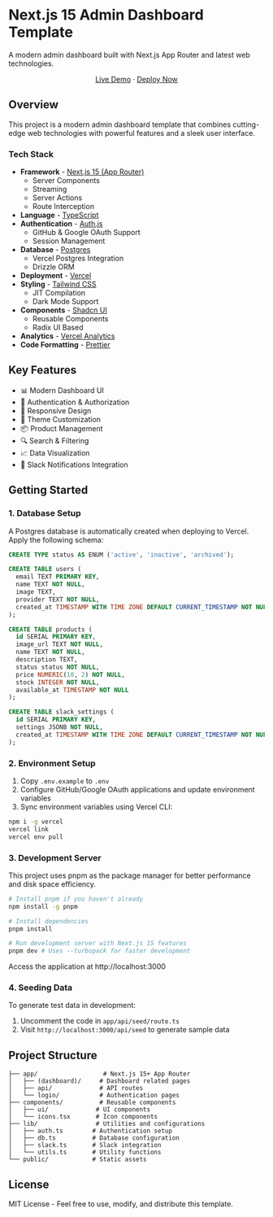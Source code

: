 # Next.js 15 Admin Dashboard Template

A modern admin dashboard built with Next.js App Router and latest web technologies.

<div align="center">
<a href="https://next-admin-dash.vercel.app/">Live Demo</a>
<span> · </span>
<a href="https://vercel.com/templates/next.js/admin-dashboard-tailwind-postgres-react-nextjs">Deploy Now</a>
</div>

## Overview

This project is a modern admin dashboard template that combines cutting-edge web technologies with powerful features and a sleek user interface.

### Tech Stack

- **Framework** - [Next.js 15 (App Router)](https://nextjs.org)
  - Server Components
  - Streaming
  - Server Actions
  - Route Interception
- **Language** - [TypeScript](https://www.typescriptlang.org)
- **Authentication** - [Auth.js](https://authjs.dev)
  - GitHub & Google OAuth Support
  - Session Management
- **Database** - [Postgres](https://vercel.com/postgres)
  - Vercel Postgres Integration
  - Drizzle ORM
- **Deployment** - [Vercel](https://vercel.com/docs/concepts/next.js/overview)
- **Styling** - [Tailwind CSS](https://tailwindcss.com)
  - JIT Compilation
  - Dark Mode Support
- **Components** - [Shadcn UI](https://ui.shadcn.com/)
  - Reusable Components
  - Radix UI Based
- **Analytics** - [Vercel Analytics](https://vercel.com/analytics)
- **Code Formatting** - [Prettier](https://prettier.io)

## Key Features

- 📊 Modern Dashboard UI
- 🔐 Authentication & Authorization
- 📱 Responsive Design
- 🎨 Theme Customization
- 📦 Product Management
- 🔍 Search & Filtering
- 📈 Data Visualization
- 🔔 Slack Notifications Integration

## Getting Started

### 1. Database Setup

A Postgres database is automatically created when deploying to Vercel. Apply the following schema:

```sql
CREATE TYPE status AS ENUM ('active', 'inactive', 'archived');

CREATE TABLE users (
  email TEXT PRIMARY KEY,
  name TEXT NOT NULL,
  image TEXT,
  provider TEXT NOT NULL,
  created_at TIMESTAMP WITH TIME ZONE DEFAULT CURRENT_TIMESTAMP NOT NULL
);

CREATE TABLE products (
  id SERIAL PRIMARY KEY,
  image_url TEXT NOT NULL,
  name TEXT NOT NULL,
  description TEXT,
  status status NOT NULL,
  price NUMERIC(10, 2) NOT NULL,
  stock INTEGER NOT NULL,
  available_at TIMESTAMP NOT NULL
);

CREATE TABLE slack_settings (
  id SERIAL PRIMARY KEY,
  settings JSONB NOT NULL,
  created_at TIMESTAMP WITH TIME ZONE DEFAULT CURRENT_TIMESTAMP NOT NULL
);
```

### 2. Environment Setup

1. Copy `.env.example` to `.env`
2. Configure GitHub/Google OAuth applications and update environment variables
3. Sync environment variables using Vercel CLI:

```bash
npm i -g vercel
vercel link
vercel env pull
```

### 3. Development Server

This project uses pnpm as the package manager for better performance and disk space efficiency.

```bash
# Install pnpm if you haven't already
npm install -g pnpm

# Install dependencies
pnpm install

# Run development server with Next.js 15 features
pnpm dev # Uses --turbopack for faster development
```

Access the application at http://localhost:3000

### 4. Seeding Data

To generate test data in development:

1. Uncomment the code in `app/api/seed/route.ts`
2. Visit `http://localhost:3000/api/seed` to generate sample data

## Project Structure

```
├── app/                  # Next.js 15+ App Router
│   ├── (dashboard)/     # Dashboard related pages
│   ├── api/             # API routes
│   └── login/           # Authentication pages
├── components/          # Reusable components
│   ├── ui/             # UI components
│   └── icons.tsx       # Icon components
├── lib/                # Utilities and configurations
│   ├── auth.ts        # Authentication setup
│   ├── db.ts          # Database configuration
│   ├── slack.ts       # Slack integration
│   └── utils.ts       # Utility functions
└── public/            # Static assets
```

## License

MIT License - Feel free to use, modify, and distribute this template.
